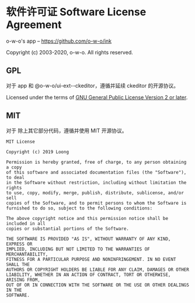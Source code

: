 # 软件许可证 Software License Agreement

o-w-o's app – https://github.com/o-w-o/ink

Copyright (c) 2003-2020, o-w-o. All rights reserved.

## GPL

对于 app 和 @o-w-o/ui-ext--ckeditor，遵循并延续 ckeditor 的开源协议。

Licensed under the terms of [GNU General Public License Version 2 or later](http://www.gnu.org/licenses/gpl.html).

## MIT

对于 除上其它部分代码，遵循并使用 MIT 开源协议。

```
MIT License

Copyright (c) 2019 Loong

Permission is hereby granted, free of charge, to any person obtaining a copy
of this software and associated documentation files (the "Software"), to deal
in the Software without restriction, including without limitation the rights
to use, copy, modify, merge, publish, distribute, sublicense, and/or sell
copies of the Software, and to permit persons to whom the Software is
furnished to do so, subject to the following conditions:

The above copyright notice and this permission notice shall be included in all
copies or substantial portions of the Software.

THE SOFTWARE IS PROVIDED "AS IS", WITHOUT WARRANTY OF ANY KIND, EXPRESS OR
IMPLIED, INCLUDING BUT NOT LIMITED TO THE WARRANTIES OF MERCHANTABILITY,
FITNESS FOR A PARTICULAR PURPOSE AND NONINFRINGEMENT. IN NO EVENT SHALL THE
AUTHORS OR COPYRIGHT HOLDERS BE LIABLE FOR ANY CLAIM, DAMAGES OR OTHER
LIABILITY, WHETHER IN AN ACTION OF CONTRACT, TORT OR OTHERWISE, ARISING FROM,
OUT OF OR IN CONNECTION WITH THE SOFTWARE OR THE USE OR OTHER DEALINGS IN THE
SOFTWARE.
```
